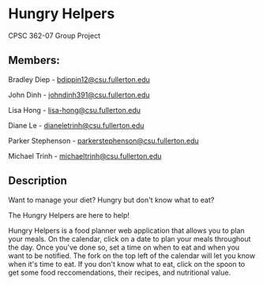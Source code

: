 # Hungry Helpers
CPSC 362-07 Group Project

## Members: 
Bradley Diep - bdippin12@csu.fullerton.edu

John Dinh - johndinh391@csu.fullerton.edu

Lisa Hong - lisa-hong@csu.fullerton.edu

Diane Le - dianeletrinh@csu.fullerton.edu

Parker Stephenson - parkerstephenson@csu.fullerton.edu

Michael Trinh - michaeltrinh@csu.fullerton.edu

## Description
Want to manage your diet? Hungry but don't know what to eat?

The Hungry Helpers are here to help!

Hungry Helpers is a food planner web application that allows you to plan your meals. On the calendar, click on a date to plan your meals throughout the day. Once you've done so, set a time on when to eat and when you want to be notified. The fork on the top left of the calendar will let you know when it's time to eat. If you don't know what to eat, click on the spoon to get some food reccomendations, their recipes, and nutritional value.
